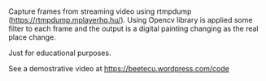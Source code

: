 # 

Capture frames from streaming video using rtmpdump (https://rtmpdump.mplayerhq.hu/).
Using Opencv library is applied some filter to each frame and the output is a digital painting changing as the real place change.

Just for educational purposes.

See a demostrative video at https://beetecu.wordpress.com/code

